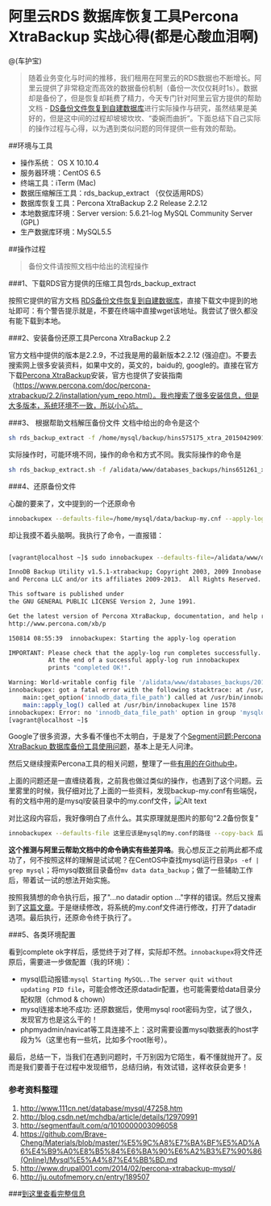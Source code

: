 阿里云RDS 数据库恢复工具Percona XtraBackup 实战心得(都是心酸血泪啊)
===

@(车护宝)

> 随着业务变化与时间的推移，我们租用在阿里云的RDS数据也不断增长。阿里云提供了非常稳定而高效的数据备份机制（备份一次仅仅耗时1s）。数据却是备份了，但是恢复却耗费了精力，今天专门针对阿里云官方提供的帮助文档 - [DS备份文件恢复到自建数据库](http://help.aliyun.com/knowledge_detail/5973700.html?spm=5176.788314901.3.1.cJEBu8)进行实际操作与研究，虽然结果是美好的，但是这中间的过程却坡坡坎坎、“委婉而曲折”。下面总结下自己实际的操作过程与心得，以为遇到类似问题的同伴提供一些有效的帮助。

##环境与工具

+ 操作系统： OS X 10.10.4
+ 服务器环境：CentOS 6.5
+ 终端工具：iTerm (Mac)
+ 数据压缩解压工具：rds_backup_extract （仅仅适用RDS）
+ 数据库恢复工具：Percona XtraBackup 2.2 Release 2.2.12
+ 本地数据库环境：Server version: 5.6.21-log MySQL Community Server (GPL)
+ 生产数据库环境：MySQL5.5


##操作过程

> 备份文件请按照文档中给出的流程操作

###1、下载RDS官方提供的压缩工具包rds_backup_extract

按照它提供的官方文档 [RDS备份文件恢复到自建数据库](http://help.aliyun.com/knowledge_detail/5973700.html?spm=5176.788314901.3.1.cJEBu8)，直接下载文中提到的地址即可：有个警告提示就是，不要在终端中直接wget该地址。我尝试了很久都没有能下载到本地。

###2、安装备份还原工具Percona XtraBackup 2.2

官方文档中提供的版本是2.2.9，不过我是用的最新版本2.2.12 (强迫症)。不要去搜索网上很多安装资料，如果中文的，英文的，baidu的, google的。直接在官方下载[Percona XtraBackup](https://www.percona.com/downloads/XtraBackup/LATEST/)安装，官方也提供了安装指南（https://www.percona.com/doc/percona-xtrabackup/2.2/installation/yum_repo.html）。我也搜索了很多安装信息，但是大多版本，系统环境不一致，所以小心坑。

###3、 根据帮助文档解压备份文件
文档中给出的命令是这个
```bash
sh rds_backup_extract -f /home/mysql/backup/hins575175_xtra_20150429091224.tar.gz -C /home/mysql/data
```
实际操作时，可能环境不同，操作的命令和方式不同。我实际操作的命令是

```bash
sh rds_backup_extract.sh -f /alidata/www/databases_backups/hins651261_xtra_20150814021723.tar.gz -C /alidata/www/databases_backups/20150814
```

###4、还原备份文件

心酸的要来了，文中提到的一个还原命令
```bash
innobackupex --defaults-file=/home/mysql/data/backup-my.cnf --apply-log /home/mysql/data
```
却让我摸不着头脑啊。我执行了命令，一直报错：
```bash

[vagrant@localhost ~]$ sudo innobackupex --defaults-file=/alidata/www/databases_backups/20150814/backup-my.cnf --apply-log /alidata/www/databases_backups/20150814/

InnoDB Backup Utility v1.5.1-xtrabackup; Copyright 2003, 2009 Innobase Oy
and Percona LLC and/or its affiliates 2009-2013.  All Rights Reserved.

This software is published under
the GNU GENERAL PUBLIC LICENSE Version 2, June 1991.

Get the latest version of Percona XtraBackup, documentation, and help resources:
http://www.percona.com/xb/p

150814 08:55:39  innobackupex: Starting the apply-log operation

IMPORTANT: Please check that the apply-log run completes successfully.
           At the end of a successful apply-log run innobackupex
           prints "completed OK!".

Warning: World-writable config file '/alidata/www/databases_backups/20150814/backup-my.cnf' is ignored
innobackupex: got a fatal error with the following stacktrace: at /usr/bin/innobackupex line 4545
	main::get_option('innodb_data_file_path') called at /usr/bin/innobackupex line 2631
	main::apply_log() called at /usr/bin/innobackupex line 1578
innobackupex: Error: no 'innodb_data_file_path' option in group 'mysqld' in server configuration file '/alidata/www/databases_backups/20150814/backup-my.cnf' at /usr/bin/innobackupex line 4545.
[vagrant@localhost ~]$
```

Google了很多资源，大多看不懂也不太明白，于是发了个[Segment问题:Percona XtraBackup 数据库备份工具使用问题](http://segmentfault.com/q/1010000003096058)，基本上是无人问津。

然后又继续搜索Percona工具的相关问题，整理了一些[有用的在Github中](https://github.com/Brave-Cheng/Materials/blob/master/%E5%9C%A8%E7%BA%BF%E5%AD%A6%E4%B9%A0%E8%B5%84%E6%BA%90%E6%A2%B3%E7%90%86%28Online%29/Mysql%E5%A4%87%E4%BB%BD.md)。

上面的问题还是一直缠绕着我，之前我也做过类似的操作，也遇到了这个问题。云里雾里的时候，我仔细对比了上面的一些资料，发现backup-my.conf有些端倪，有的文档中用的是mysql安装目录中的my.conf文件，![Alt text](./1439548648031.png)

对比这段内容后，我好像明白了点什么。其实原理就是图片的那句“2.2备份恢复”

```bash
innobackupex --defaults-file 这里应该是mysql的my.conf的路径 --copy-back 后面就是备份的路径
```

**这个推测与阿里云帮助文档中的命令确实有些差异咯**。我心想反正之前两此都不成功了，何不按照这样的理解是试试呢？在CentOS中查找mysql运行目录`ps -ef | grep mysql`；将mysql数据目录备份`mv data data_backup`；做了一些辅助工作后，带着试一试的想法开始实施。


按照我猜想的命令执行后，报了"...no datadir option ..."字样的错误。然后又搜素到了[这篇文章](http://blog.csdn.net/mchdba/article/details/12970991)。于是继续修改，将系统的my.conf文件进行修改，打开了datadir选项。最后执行，还原命令终于执行了。


###5、各类环境配置

 看到complete ok字样后，感觉终于对了样，实际却不然。`innobackupex`将文件还原后，需要进一步做配置（我的环境）：
+ mysql启动报错:`mysql Starting MySQL..The server quit without updating PID file`，可能会修改还原datadir配置，也可能需要给data目录分配权限（chmod & chown）
+ mysql连接本地不成功: 还原数据后，使用mysql root密码为空，试了很久，发现官方也是这么干的！
+ phpmyadmin/navicat等工具连接不上：这时需要设置mysql数据表的host字段为%（这里也有一些坑，比如多个root账号）。


最后，总结一下，当我们在遇到问题时，千万别因为它陌生，看不懂就抛开了。反而是我们要善于在过程中发现细节，总结归纳，有效试错，这样收获会更多！


### 参考资料整理

1. http://www.111cn.net/database/mysql/47258.htm
2. http://blog.csdn.net/mchdba/article/details/12970991
3. http://segmentfault.com/q/1010000003096058
4. https://github.com/Brave-Cheng/Materials/blob/master/%E5%9C%A8%E7%BA%BF%E5%AD%A6%E4%B9%A0%E8%B5%84%E6%BA%90%E6%A2%B3%E7%90%86(Online)/Mysql%E5%A4%87%E4%BB%BD.md
5. http://www.drupal001.com/2014/02/percona-xtrabackup-mysql/
6. http://ju.outofmemory.cn/entry/189507



###[到这里查看完整信息](https://app.yinxiang.com/shard/s5/nl/5189159/75fab3c9-de81-4012-bc3c-27ba2c792653/)
